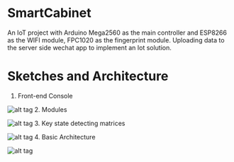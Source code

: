 # SmartCabinet
An IoT project with Arduino Mega2560 as the main controller and ESP8266 as the WIFI module, FPC1020 as the fingerprint module. Uploading data to the server side wechat app to implement an Iot solution.
# Sketches and Architecture
1. Front-end Console

![alt tag](http://cdn.sg-z.com/assets/device/front.jpg)
2. Modules

![alt tag](http://cdn.sg-z.com/assets/device/back.jpg)
3. Key state detecting matrices

![alt tag](http://cdn.sg-z.com/assets/device/matrix.jpg)
4. Basic Architecture

![alt tag](http://cdn.sg-z.com/assets/device/architecture.jpg)
